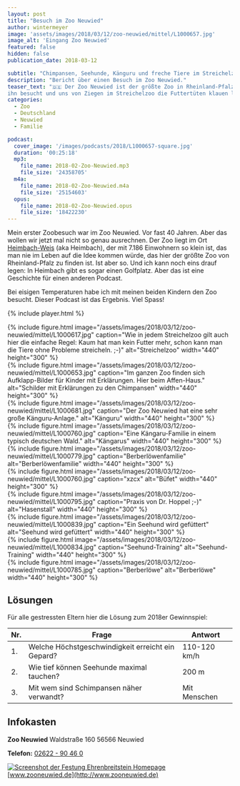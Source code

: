 ```yaml
---
layout: post
title: "Besuch im Zoo Neuwied"
author: wintermeyer
image: 'assets/images/2018/03/12/zoo-neuwied/mittel/L1000657.jpg'
image_alt: 'Eingang Zoo Neuwied'
featured: false
hidden: false
publication_date: 2018-03-12

subtitle: "Chimpansen, Seehunde, Känguru und freche Tiere im Streichelzoo"
description: "Bericht über einen Besuch im Zoo Neuwied."
teaser_text: "🇩🇪 Der Zoo Neuwied ist der größte Zoo in Rheinland-Pfalz. Wir haben
ihn besucht und uns von Ziegen im Streichelzoo die Futtertüten klauen lassen."
categories: 
  - Zoo
  - Deutschland
  - Neuwied
  - Familie

podcast:
  cover_image: '/images/podcasts/2018/L1000657-square.jpg'
  duration: '00:25:18'
  mp3:
    file_name: 2018-02-Zoo-Neuwied.mp3
    file_size: '24358705'
  m4a:
    file_name: 2018-02-Zoo-Neuwied.m4a
    file_size: '25154603'
  opus:
    file_name: 2018-02-Zoo-Neuwied.opus
    file_size: '18422230'
---
```


Mein erster Zoobesuch war im Zoo Neuwied. Vor fast 40 Jahren. Aber das wollen wir jetzt mal nicht so genau ausrechnen. Der Zoo liegt im Ort [Heimbach-Weis](https://de.wikipedia.org/wiki/Heimbach-Weis) (aka Heimbach), der mit 7.186 Einwohnern so klein ist, das man nie im Leben auf die Idee kommen würde, das hier der größte Zoo von Rheinland-Pfalz zu finden ist. Ist aber so. Und ich kann noch eins drauf legen: In Heimbach gibt es sogar einen Golfplatz. Aber das ist eine Geschichte für einen anderen Podcast.

Bei eisigen Temperaturen habe ich mit meinen beiden Kindern den Zoo besucht. Dieser Podcast ist das Ergebnis. Viel Spass!

{% include player.html %}

<div class="row">
	<div class="col-sm-6">
		{% include figure.html image="/assets/images/2018/03/12/zoo-neuwied/mittel/L1000617.jpg" caption="Wie in jedem Streichelzoo gilt auch hier die einfache Regel: Kaum hat man kein Futter mehr, schon kann man die Tiere ohne Probleme streicheln. ;-)" alt="Streichelzoo" width="440" height="300" %}
	</div>
	<div class="col-sm-6">
		{% include figure.html image="/assets/images/2018/03/12/zoo-neuwied/mittel/L1000653.jpg" caption="Im ganzen Zoo finden sich Aufklapp-Bilder für Kinder mit Erklärungen. Hier beim Affen-Haus." alt="Schilder mit Erklärungen zu den Chimpansen" width="440" height="300" %}
	</div>
</div>
<div class="row">
	<div class="col-sm-6">
		{% include figure.html image="/assets/images/2018/03/12/zoo-neuwied/mittel/L1000681.jpg" caption="Der Zoo Neuwied hat eine sehr große Känguru-Anlage." alt="Känguru" width="440" height="300" %}
	</div>
	<div class="col-sm-6">
		{% include figure.html image="/assets/images/2018/03/12/zoo-neuwied/mittel/L1000760.jpg" caption="Eine Kängaru-Familie in einem typisch deutschen Wald." alt="Kängarus" width="440" height="300" %}
	</div>
</div>
<div class="row">
	<div class="col-sm-6">
		{% include figure.html image="/assets/images/2018/03/12/zoo-neuwied/mittel/L1000779.jpg" caption="Berberlöwenfamilie" alt="Berberlöwenfamilie" width="440" height="300" %}
	</div>
	<div class="col-sm-6">
		{% include figure.html image="/assets/images/2018/03/12/zoo-neuwied/mittel/L1000760.jpg" caption="xzcx" alt="Büfet" width="440" height="300" %}
	</div>
</div>
<div class="row">
	<div class="col-sm-6">
		{% include figure.html image="/assets/images/2018/03/12/zoo-neuwied/mittel/L1000795.jpg" caption="Praxis von Dr. Hoppel ;-)" alt="Hasenstall" width="440" height="300" %}
	</div>
	<div class="col-sm-6">
		{% include figure.html image="/assets/images/2018/03/12/zoo-neuwied/mittel/L1000839.jpg" caption="Ein Seehund wird gefüttert" alt="Seehund wird gefüttert" width="440" height="300" %}
</div>
</div>
<div class="row">
	<div class="col-sm-6">
		{% include figure.html image="/assets/images/2018/03/12/zoo-neuwied/mittel/L1000834.jpg" caption="Seehund-Training" alt="Seehund-Training" width="440" height="300" %}
	</div>
	<div class="col-sm-6">
		{% include figure.html image="/assets/images/2018/03/12/zoo-neuwied/mittel/L1000785.jpg" caption="Berberlöwe" alt="Berberlöwe" width="440" height="300" %}
	</div>
</div>

## Lösungen

Für alle gestressten Eltern hier die Lösung zum 2018er Gewinnspiel:


|Nr.|Frage|Antwort|
|--- |--- |--- |
|1.|Welche Höchstgeschwindigkeit erreicht ein Gepard?|110-120 km/h|
|2.|Wie tief können Seehunde maximal tauchen?|200 m|
|3.|Mit wem sind Schimpansen näher verwandt?|Mit Menschen|


## Infokasten

**Zoo Neuwied**
Waldstraße 160
56566 Neuwied

**Telefon:** [02622 - 90 46 0](tel:+49262290460)

[![Screenshot der Festung Ehrenbreitstein Homepage](/assets/images/2018/03/12/zoo-neuwied/screenshot-zooneuwied-homepage.png)](http://www.zooneuwied.de) [www.zooneuwied.de](http://www.zooneuwied.de)
